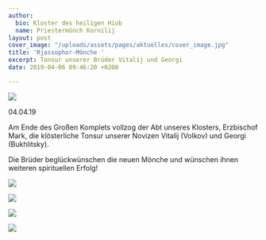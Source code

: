 ```yaml
---
author:
  bio: Kloster des heiligen Hiob
  name: Priestermönch Kornilij
layout: post
cover_image: "/uploads/assets/pages/aktuelles/cover_image.jpg"
title: 'Rjassophor-Mönche '
excerpt: Tonsur unserer Brüder Vitalij und Georgi
date: 2019-04-06 09:46:20 +0200

---
```

![](https://res.cloudinary.com/hiobmon/image/upload/v1554536596/media/2019/Unbenannt-2.jpg)

04\.04.19

Am Ende des Großen Komplets vollzog der Abt unseres Klosters, Erzbischof Mark, die klösterliche Tonsur unserer Novizen Vitalij (Volkov) und Georgi (Bukhlitsky).

Die Brüder beglückwünschen die neuen Mönche und wünschen ihnen weiteren spirituellen Erfolg!

![](https://res.cloudinary.com/hiobmon/image/upload/v1554533830/media/2019/DSC_8037.jpg)

![](https://res.cloudinary.com/hiobmon/image/upload/v1554533852/media/2019/DSC_8041.jpg)

![](https://res.cloudinary.com/hiobmon/image/upload/v1554536740/media/2019/DSC_8056.jpg)

![](https://res.cloudinary.com/hiobmon/image/upload/v1554536764/media/2019/DSC_8054.jpg)